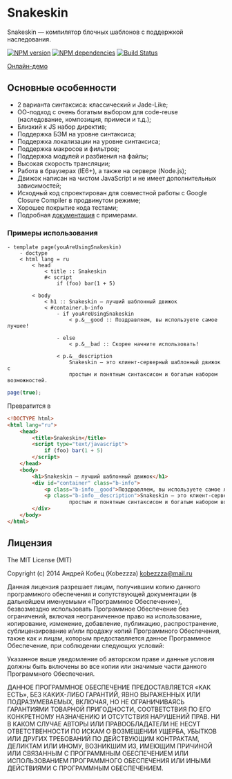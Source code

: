 # Snakeskin

Snakeskin — компилятор блочных шаблонов c поддержкой наследования.

[![NPM version](https://badge.fury.io/js/snakeskin.svg)](http://badge.fury.io/js/snakeskin)
[![NPM dependencies](https://david-dm.org/kobezzza/snakeskin.svg)](https://david-dm.org/kobezzza/snakeskin)
[![Build Status](https://travis-ci.org/kobezzza/Snakeskin.svg?branch=master)](https://travis-ci.org/kobezzza/Snakeskin)

[Онлайн-демо](http://jsfiddle.net/kobezzza/NAPWB/10/)

## Основные особенности

* 2 варианта синтаксиса: классический и Jade-Like;
* ОО-подход с очень богатым выбором для code-reuse (наследование, композиция, примеси и т.д.);
* Близкий к JS набор директив;
* Поддержка БЭМ на уровне синтаксиса;
* Поддержка локализации на уровне синтаксиса;
* Поддержка макросов и фильтров;
* Поддержка модулей и разбиения на файлы;
* Высокая скорость трансляции;
* Работа в браузерах (IE6+), а также на сервере (Node.js);
* Движок написан на чистом JavaScript и не имеет дополнительных зависимостей;
* Исходный код спроектирован для совместной работы с Google Closure Compiler в продвинутом режиме;
* Хорошее покрытие кода тестами;
* Подробная [документация](https://github.com/kobezzza/Snakeskin/wiki) с примерами.

### Примеры использования

```
- template page(youAreUsingSnakeskin)
	- doctype
	< html lang = ru
		< head
			< title :: Snakeskin
			#< script
				if (foo) bar(1 + 5)
		
		< body
			< h1 :: Snakeskin — лучший шаблонный движок
			< #container.b-info
				- if youAreUsingSnakeskin
					< p.&__good :: Поздравляем, вы используете самое лучшее!
				
				- else
					< p.&__bad :: Скорее начните использовать!
				
				< p.&__description
					Snakeskin — это клиент-серверный шаблонный движок с 
					простым и понятным синтаксисом и богатым набором возможностей.
```

```js
page(true);
```

Превратится в

```html
<!DOCTYPE html>
<html lang="ru">
	<head>
		<title>Snakeskin</title>
		<script type="text/javascript">
			if (foo) bar(1 + 5)
		</script>
	</head>
	<body>
		<h1>Snakeskin — лучший шаблонный движок</h1>
		<div id="container" class="b-info">
			<p class="b-info__good">Поздравляем, вы используете самое лучшее!</p>
			<p class="b-info__description">Snakeskin — это клиент-серверный шаблонный движок с 
					простым и понятным синтаксисом и богатым набором возможностей.</p>
		</div>
	</body>
</html>
```

## Лицензия

The MIT License (MIT)

Copyright (c) 2014 Андрей Кобец (Kobezzza) <kobezzza@mail.ru>

Данная лицензия разрешает лицам, получившим копию данного программного обеспечения и
сопутствующей документации (в дальнейшем именуемыми «Программное Обеспечение»),
безвозмездно использовать Программное Обеспечение без ограничений, включая неограниченное право на использование,
копирование, изменение, добавление, публикацию, распространение, сублицензирование и/или
продажу копий Программного Обеспечения, также как и лицам, которым предоставляется данное
Программное Обеспечение, при соблюдении следующих условий:

Указанное выше уведомление об авторском праве и данные условия должны быть включены во все копии или
значимые части данного Программного Обеспечения.

ДАННОЕ ПРОГРАММНОЕ ОБЕСПЕЧЕНИЕ ПРЕДОСТАВЛЯЕТСЯ «КАК ЕСТЬ», БЕЗ КАКИХ-ЛИБО ГАРАНТИЙ, ЯВНО ВЫРАЖЕННЫХ ИЛИ ПОДРАЗУМЕВАЕМЫХ,
ВКЛЮЧАЯ, НО НЕ ОГРАНИЧИВАЯСЬ ГАРАНТИЯМИ ТОВАРНОЙ ПРИГОДНОСТИ, СООТВЕТСТВИЯ ПО ЕГО КОНКРЕТНОМУ НАЗНАЧЕНИЮ И
ОТСУТСТВИЯ НАРУШЕНИЙ ПРАВ. НИ В КАКОМ СЛУЧАЕ АВТОРЫ ИЛИ ПРАВООБЛАДАТЕЛИ НЕ НЕСУТ ОТВЕТСТВЕННОСТИ ПО ИСКАМ О
ВОЗМЕЩЕНИИ УЩЕРБА, УБЫТКОВ ИЛИ ДРУГИХ ТРЕБОВАНИЙ ПО ДЕЙСТВУЮЩИМ КОНТРАКТАМ, ДЕЛИКТАМ ИЛИ ИНОМУ, ВОЗНИКШИМ ИЗ,
ИМЕЮЩИМ ПРИЧИНОЙ ИЛИ СВЯЗАННЫМ С ПРОГРАММНЫМ ОБЕСПЕЧЕНИЕМ ИЛИ ИСПОЛЬЗОВАНИЕМ ПРОГРАММНОГО ОБЕСПЕЧЕНИЯ ИЛИ
ИНЫМИ ДЕЙСТВИЯМИ С ПРОГРАММНЫМ ОБЕСПЕЧЕНИЕМ.
